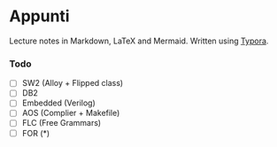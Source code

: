 # Appunti

Lecture notes in Markdown, LaTeX and Mermaid. Written using [Typora](https://typora.io/).



### Todo

* [ ] SW2 (Alloy + Flipped class)
* [ ] DB2
* [ ] Embedded (Verilog)
* [ ] AOS (Complier + Makefile)
* [ ] FLC (Free Grammars)
* [ ] FOR (*)